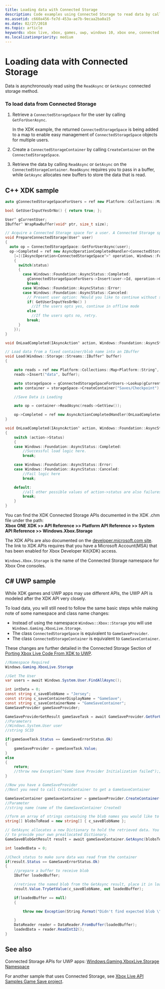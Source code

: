 ```yaml
---
title: Loading data with Connected Storage
description: Code examples using Connected Storage to read data by calling ReadAsync or GetAsync.
ms.assetid: c660a456-fe7d-453a-ae7b-9ecaa2ba0a15
ms.date: 02/27/2018
ms.topic: article
keywords: xbox live, xbox, games, uwp, windows 10, xbox one, connected storage
ms.localizationpriority: medium
---
```


# Loading data with Connected Storage

Data is asynchronously read using the `ReadAsync` or `GetAsync` connected storage method.


### To load data from Connected Storage

1.  Retrieve a `ConnectedStorageSpace` for the user by calling `GetForUserAsync`.

    In the XDK example, the returned `ConnectedStorageSpace` is being added to a map to enable easy management of `ConnectedStorageSpace` objects for multiple users.

2.  Create a `ConnectedStorageContainer` by calling `CreateContainer` on the `ConnectedStorageSpace`.

3.  Retrieve the data by calling `ReadAsync` or `GetAsync` on the `ConnectedStorageContainer`. `ReadAsync` requires you to pass in a buffer, while `GetAsync` allocates new buffers to store the data that is read.


## C++ XDK sample

```cpp
auto gConnectedStorageSpaceForUsers = ref new Platform::Collections::Map<unsigned int, Windows::Xbox::Storage::ConnectedStorageSpace^>();

bool GetUserInputYesOrNo() { return true; };

User^ gCurrentUser;
IBuffer^ WrapRawBuffer(void* ptr, size_t size);

// Acquire a Connected Storage space for a user. A Connected Storage space is required to manipulate Connected Storage Data.
void PrepareConnectedStorage(User^ user)
{
  auto op = ConnectedStorageSpace::GetForUserAsync(user);
  op->Completed = ref new AsyncOperationCompletedHandler<ConnectedStorageSpace^>(
    [=](IAsyncOperation<ConnectedStorageSpace^>^ operation, Windows::Foundation::AsyncStatus status)
    {
      switch(status)
      {
        case Windows::Foundation::AsyncStatus::Completed:
          gConnectedStorageSpaceForUsers->Insert(user->Id, operation->GetResults());
          break;
        case Windows::Foundation::AsyncStatus::Error:
        case Windows::Foundation::AsyncStatus::Canceled:
          // Present user option: ?Would you like to continue without saving progress??
          if( GetUserInputYesOrNo() )
            //If the users opts yes, continue in offline mode
          else
            //If the users opts no, retry.
          break;
      }
    });
}

void OnLoadCompleted(IAsyncAction^ action, Windows::Foundation::AsyncStatus status);

// Load data from a fixed container/blob name into an IBuffer
void Load(Windows::Storage::Streams::IBuffer^ buffer)
{

    auto reads = ref new Platform::Collections::Map<Platform::String^, Windows::Storage::Streams::IBuffer^>();
    reads->Insert("data", buffer);

    auto storageSpace = gConnectedStorageSpaceForUsers->Lookup(gCurrentUser->Id);
    auto container = storageSpace->CreateContainer("Saves/Checkpoint");

    //Save Data is Loading

    auto op = container->ReadAsync(reads->GetView());

    op->Completed = ref new AsyncActionCompletedHandler(OnLoadCompleted);
}

void OnLoadCompleted(IAsyncAction^ action, Windows::Foundation::AsyncStatus status)
{
    switch (action->Status)
    {
    case Windows::Foundation::AsyncStatus::Completed:
        //Successful load logic here.
        break;

    case Windows::Foundation::AsyncStatus::Error:
    case Windows::Foundation::AsyncStatus::Canceled:
        //Fail logic here
        break;

    default:
        //all other possible values of action->status are also failures, alternate fail logic here.
        break;
    }
}
```

You can find the XDK Connected Storage APIs documented in the XDK .chm file under the path:  
**Xbox ONE XDK >> API Reference >> Platform API Reference >> System API Reference >> Windows.Xbox.Storage**

The XDK APIs are also documented on the [developer.microsoft.com site](https://developer.microsoft.com/en-us/games/xbox/docs/xdk/storage-xbox-microsoft-n).
The link to XDK APIs requires that you have a Microsoft Account(MSA) that has been enabled for Xbox Developer Kit(XDK) access.

`Windows.Xbox.Storage` is the name of the Connected Storage namespace for Xbox One consoles.


## C# UWP sample

While XDK games and UWP apps may use different APIs, the UWP API is modeled after the XDK API very closely.

To load data, you will still need to follow the same basic steps while making note of some namespace and class name changes:
* Instead of using the namespace `Windows::Xbox::Storage` you will use `Windows.Gaming.XboxLive.Storage`.
* The class `ConnectedStorageSpace` is equivalent to `GameSaveProvider`.
* The class `ConnectedStorageContainer` is equivalent to `GameSaveContainer`.

These changes are further detailed in the Connected Storage Section of [Porting Xbox Live Code From XDK to UWP](../../using-xbox-live/porting-xbox-live-code-from-xdk-to-uwp.md).

```csharp
//Namespace Required
Windows.Gaming.XboxLive.Storage

//Get The User
var users = await Windows.System.User.FindAllAsync();

int intData = 0;
const string c_saveBlobName = "Jersey";
const string c_saveContainerDisplayName = "GameSave";
const string c_saveContainerName = "GameSaveContainer";
GameSaveProvider gameSaveProvider;

GameSaveProviderGetResult gameSaveTask = await GameSaveProvider.GetForUserAsync(users[0], context.AppConfig.ServiceConfigurationId); 
//Parameters
//Windows.System.User user
//string SCID

if(gameSaveTask.Status == GameSaveErrorStatus.Ok)
{
	gameSaveProvider = gameSaveTask.Value;
}
else
{
    return;
    //throw new Exception("Game Save Provider Initialization failed");;
}

//Now you have a GameSaveProvider
//Next you need to call CreateContainer to get a GameSaveContainer

GameSaveContainer gameSaveContainer = gameSaveProvider.CreateContainer(c_saveContainerName);
//Parameter
//string name (name of the GameSaveContainer Created)

//form an array of strings containing the blob names you would like to read.
string[] blobsToRead = new string[] { c_saveBlobName };

// GetAsync allocates a new Dictionary to hold the retrieved data. You can also use ReadAsync
// to provide your own preallocated Dictionary.
GameSaveBlobGetResult result = await gameSaveContainer.GetAsync(blobsToRead);

int loadedData = 0;

//Check status to make sure data was read from the container
if(result.Status == GameSaveErrorStatus.Ok)
{
    //prepare a buffer to receive blob
    IBuffer loadedBuffer;

    //retrieve the named blob from the GetAsync result, place it in loaded buffer.
    result.Value.TryGetValue(c_saveBlobName, out loadedBuffer);

    if(loadedBuffer == null)
    {

        throw new Exception(String.Format("Didn't find expected blob \"{0}\" in the loaded data.", c_saveBlobName));

    }
    DataReader reader = DataReader.FromBuffer(loadedBuffer);
    loadedData = reader.ReadInt32();
}
```

## See also

Connected Storage APIs for UWP apps: [Windows.Gaming.XboxLive.Storage Namespace](https://docs.microsoft.com/en-us/uwp/api/windows.gaming.xboxlive.storage)

For another sample that uses Connected Storage, see [Xbox Live API Samples Game Save project](https://github.com/Microsoft/xbox-live-samples/tree/master/Samples/ID%40XboxSDK/GameSave).
